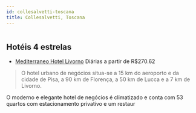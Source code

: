 ```yaml
---
id: collesalvetti-toscana
title: Collesalvetti, Toscana
---
```


<center><img src="http://photos.hotelbeds.com/giata/12/124347/124347a_hb_a_001.jpg" alt="" /></center>


## Hotéis 4 estrelas

-    [Mediterraneo Hotel Livorno](https://www.hurb.com/hoteis/collesalvetti/mediterraneo-hotel-livorno-JNP-JP153141?cmp=18055) Diárias a partir de R$270.62
   > O hotel urbano de negócios situa-se a 15 km do aeroporto e da cidade de Pisa, a 90 km de Florença, a 50 km de Lucca e a 7 km de Livorno.

O moderno e elegante hotel de negócios é climatizado e conta com 53 quartos com estacionamento privativo e um restaur
